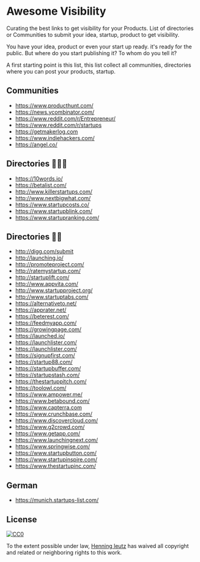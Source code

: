 Awesome Visibility
======

Curating the best links to get visibility for your Products. 
List of directories or Communities to submit your idea, startup, product to get visibility.

You have your idea, product or even your start up ready. it's ready for the public. 
But where do you start publishing it? To whom do you tell it? 

A first starting point is this list, this list collect all communities, directories where you can post your products, startup. 


Communities
------

- https://www.producthunt.com/
- https://news.ycombinator.com/
- https://www.reddit.com/r/Entrepreneur/
- https://www.reddit.com/r/startups
- https://getmakerlog.com 
- https://www.indiehackers.com/
- https://angel.co/

Directories 🌟🌟🌟
------

- https://10words.io/
- https://betalist.com/
- http://www.killerstartups.com/
- http://www.nextbigwhat.com/
- https://www.startupcosts.co/
- https://www.startupblink.com/
- https://www.startupranking.com/

Directories 🌟🌟
------
- http://digg.com/submit
- http://launching.io/
- http://promoteproject.com/
- http://ratemystartup.com/
- http://startuplift.com/
- http://www.appvita.com/
- http://www.startupproject.org/
- http://www.startuptabs.com/
- https://alternativeto.net/
- https://apprater.net/
- https://beterest.com/
- https://feedmyapp.com/
- https://growingpage.com/
- https://launched.io/
- https://launchlister.com/
- https://launchlister.com/
- https://signupfirst.com/
- https://startup88.com/
- https://startupbuffer.com/
- https://startupstash.com/
- https://thestartuppitch.com/
- https://toolowl.com/
- https://www.ampower.me/
- https://www.betabound.com/
- https://www.capterra.com
- https://www.crunchbase.com/
- https://www.discovercloud.com/
- https://www.g2crowd.com/
- https://www.getapp.com/
- https://www.launchingnext.com/
- https://www.springwise.com/
- https://www.startupbutton.com/
- https://www.startupinspire.com/
- https://www.thestartupinc.com/


German
------

- https://munich.startups-list.com/


## License

[![CC0](http://mirrors.creativecommons.org/presskit/buttons/88x31/svg/cc-zero.svg)](https://creativecommons.org/publicdomain/zero/1.0/)

To the extent possible under law, [Henning leutz](https://twitter.com/de_henne) has waived all copyright and related or neighboring rights to this work.

